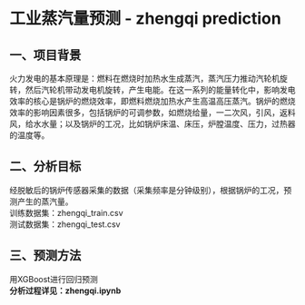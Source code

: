 # 工业蒸汽量预测 - zhengqi prediction
 
 
 ## 一、项目背景
 火力发电的基本原理是：燃料在燃烧时加热水生成蒸汽，蒸汽压力推动汽轮机旋转，然后汽轮机带动发电机旋转，产生电能。在这一系列的能量转化中，影响发电效率的核心是锅炉的燃烧效率，即燃料燃烧加热水产生高温高压蒸汽。锅炉的燃烧效率的影响因素很多，包括锅炉的可调参数，如燃烧给量，一二次风，引风，返料风，给水水量；以及锅炉的工况，比如锅炉床温、床压，炉膛温度、压力，过热器的温度等。
 
 ## 二、分析目标
 经脱敏后的锅炉传感器采集的数据（采集频率是分钟级别），根据锅炉的工况，预测产生的蒸汽量。    
 训练数据集：zhengqi_train.csv    
 测试数据集：zhengqi_test.csv 
  
 ## 三、预测方法
 用XGBoost进行回归预测    
 **分析过程详见：zhengqi.ipynb**
 
